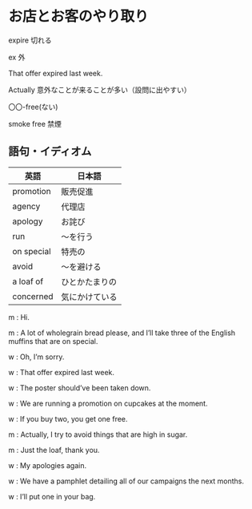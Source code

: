 # お店とお客のやり取り

expire  切れる

ex 外

That offer expired last week.

Actually 意外なことが来ることが多い（設問に出やすい）

〇〇-free(ない)

smoke free 禁煙

## 語句・イディオム

| 英語 | 日本語 |
| --- | --- |
| promotion | 販売促進 |
| agency | 代理店 |
| apology | お詫び |
| run | 〜を行う |
| on special | 特売の |
| avoid | 〜を避ける |
| a loaf of | ひとかたまりの |
| concerned | 気にかけている |

m : Hi.

m : A lot of wholegrain bread please, and I’ll take three of the English muffins that are on special.

w : Oh, I’m sorry.

w : That offer expired last week.

w : The poster should’ve been taken down.

w : We are running a promotion on cupcakes at the moment.

w : If you buy two, you get one free.

m : Actually, I try to avoid things that are high in sugar.

m : Just the loaf, thank you.

w : My apologies again.

w : We have a pamphlet detailing all of our campaigns the next months.

w : I’ll put one in your bag.